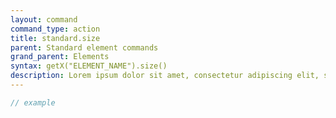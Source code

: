 ```yaml
---
layout: command
command_type: action
title: standard.size
parent: Standard element commands
grand_parent: Elements
syntax: getX("ELEMENT_NAME").size()
description: Lorem ipsum dolor sit amet, consectetur adipiscing elit, sed do eiusmod tempor incididunt ut labore et dolore magna aliqua. Ut enim ad minim veniam, quis nostrud exercitation ullamco laboris nisi ut aliquip ex ea commodo consequat.
---
```


```javascript
// example
```